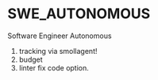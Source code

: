 # SWE_AUTONOMOUS
Software Engineer Autonomous


1. tracking via smollagent!
2. budget
3. linter fix code option.
